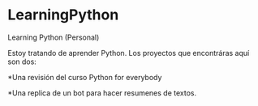 # LearningPython
Learning Python (Personal)

Estoy tratando de aprender Python. Los proyectos que encontráras aquí son dos:
 
 *Una revisión del curso Python for everybody
 
 *Una replica de un bot para hacer resumenes de textos.
